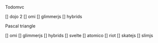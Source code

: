 Todomvc

[] dojo 2
[] omi
[] glimmerjs
[] hybrids

Pascal triangle

[] omi
[] glimmerjs
[] hybrids
[] svelte
[] atomico
[] riot
[] skatejs
[] slimjs

